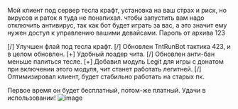 Мой клиент под сервер тесла крафт, установка на ваш страх и риск, 
но вирусов и раток я туда не понапихал.
чтобы запустить вам надо отключить антивирус, 
так как бот будет играть за вас, а это значит ему нужен доступ к управлению вашими девайсами. 
Пароль от архива 123

[/] Улучшен флай под тесла крафт.
[/] Обновлен TntRunBot тактика 423, и в целом обновлен.
[+] Удобный лоадер чита.
[/] Обновлен анти-бан меньше палиться тесле.
[+] Добавил модуль Legit для игры с донатом при включении этого модуля, чит станет работать легитней.
[/] Оптимизировал клиент, будет стабильно работать на старых пк.


Первое время он будет бесплатный, потом-же платный.
Удачи в использовании!
![image](https://github.com/Celytaims/Celytaims/assets/140961520/03462f99-270a-4987-a9cf-d23b3d24883b)
